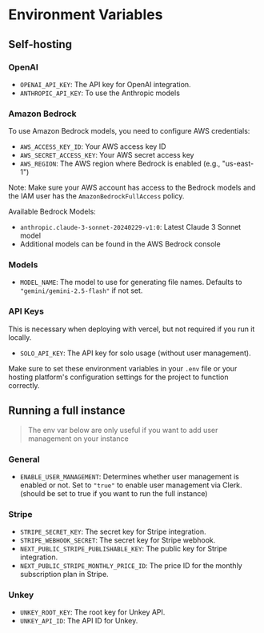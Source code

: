# Environment Variables


## Self-hosting

### OpenAI

- `OPENAI_API_KEY`: The API key for OpenAI integration.
- `ANTHROPIC_API_KEY`: To use the Anthropic models

### Amazon Bedrock

To use Amazon Bedrock models, you need to configure AWS credentials:

- `AWS_ACCESS_KEY_ID`: Your AWS access key ID
- `AWS_SECRET_ACCESS_KEY`: Your AWS secret access key
- `AWS_REGION`: The AWS region where Bedrock is enabled (e.g., "us-east-1")

Note: Make sure your AWS account has access to the Bedrock models and the IAM user has the `AmazonBedrockFullAccess` policy.

Available Bedrock Models:
- `anthropic.claude-3-sonnet-20240229-v1:0`: Latest Claude 3 Sonnet model
- Additional models can be found in the AWS Bedrock console

### Models

- `MODEL_NAME`: The model to use for generating file names. Defaults to `"gemini/gemini-2.5-flash"` if not set.

### API Keys
This is necessary when deploying with vercel, but not required if you run it locally.

- `SOLO_API_KEY`: The API key for solo usage (without user management). 

Make sure to set these environment variables in your `.env` file or your hosting platform's configuration settings for the project to function correctly.


## Running a full instance
> The env var below are only useful if you want to add user management on your instance

### General

- `ENABLE_USER_MANAGEMENT`: Determines whether user management is enabled or not. Set to `"true"` to enable user management via Clerk. (should be set to true if you want to run the full instance)

### Stripe

- `STRIPE_SECRET_KEY`: The secret key for Stripe integration.
- `STRIPE_WEBHOOK_SECRET`: The secret key for Stripe webhook.
- `NEXT_PUBLIC_STRIPE_PUBLISHABLE_KEY`: The public key for Stripe integration.
- `NEXT_PUBLIC_STRIPE_MONTHLY_PRICE_ID`: The price ID for the monthly subscription plan in Stripe.

### Unkey

- `UNKEY_ROOT_KEY`: The root key for Unkey API.
- `UNKEY_API_ID`: The API ID for Unkey.
